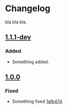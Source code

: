 # Changelog

bla bla bla.

## [1.1.1-dev]

### Added

- Something added.

## [1.0.0]

### Fixed

- Something fixed [1afb47d].
 
[1afb47d]: https://a.com/b/c/commit/1afb47d

[1.1.1-dev]: https://a.com/b/c/refs/main
[1.0.0]: https://a.com/b/c/refs/v1.0.0

